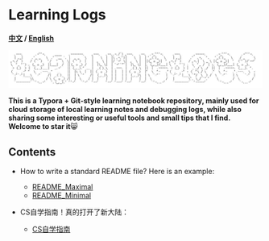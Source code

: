 # Learning Logs

**[中文](./README.md) / [English](./README_EN.md)**

![logo](./assets/logo.jpg)

**This is a Typora + Git-style learning notebook repository, mainly used for cloud storage of local learning notes and debugging logs, while also sharing some interesting or useful tools and small tips that I find. Welcome to star it**:smile_cat:

## Contents

- How to write a standard README file? Here is an example:

  - [README_Maximal](./README_Template/maximal_readme.md)
  - [README_Minimal](./README_Template/minimal_readme.md)


- CS自学指南！真的打开了新大陆：
  - [CS自学指南](./logs/cs.md)

